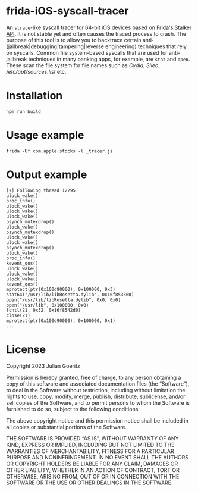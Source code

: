 # frida-iOS-syscall-tracer

An `strace`-like syscall tracer for 64-bit iOS devices based on [Frida's Stalker API](https://frida.re/docs/stalker/). It is not stable yet and often causes the traced process to crash.
The purpose of this tool is to allow you to backtrace certain anti-(jailbreak|debugging|tampering|reverse engineering) techniques that rely on syscalls.
Common file system-based syscalls that are used for anti-jailbreak techniques in many banking apps, for example, are `stat` and `open`. These scan the file system for file names such as _Cydia_, _Sileo_, _/etc/apt/sources.list_ etc.


# Installation

```
npm run build
```

# Usage example

```
frida -Uf com.apple.stocks -l _tracer.js 
```

# Output example

```
[+] Following thread 12295
ulock_wake()
proc_info()
ulock_wake()
ulock_wake()
ulock_wake()
psynch_mutexdrop()
ulock_wake()
psynch_mutexdrop()
ulock_wake()
ulock_wake()
psynch_mutexdrop()
ulock_wake()
proc_info()
kevent_qos()
ulock_wake()
ulock_wake()
ulock_wake()
kevent_qos()
mprotect(ptr(0x100d90000), 0x100000, 0x3)
stat64("/usr/lib/libRosetta.dylib", 0x16f853360)
open("/usr/lib/libRosetta.dylib", 0x0, 0x0)
open("/usr/lib", 0x100000, 0x0)
fcntl(21, 0x32, 0x16f8542d0)
close(21)
mprotect(ptr(0x100d90000), 0x100000, 0x1)
...
```

# License

Copyright 2023 Julian Goeritz

Permission is hereby granted, free of charge, to any person obtaining a copy of this software and associated documentation files (the “Software”), to deal in the Software without restriction, including without limitation the rights to use, copy, modify, merge, publish, distribute, sublicense, and/or sell copies of the Software, and to permit persons to whom the Software is furnished to do so, subject to the following conditions:

The above copyright notice and this permission notice shall be included in all copies or substantial portions of the Software.

THE SOFTWARE IS PROVIDED “AS IS”, WITHOUT WARRANTY OF ANY KIND, EXPRESS OR IMPLIED, INCLUDING BUT NOT LIMITED TO THE WARRANTIES OF MERCHANTABILITY, FITNESS FOR A PARTICULAR PURPOSE AND NONINFRINGEMENT. IN NO EVENT SHALL THE AUTHORS OR COPYRIGHT HOLDERS BE LIABLE FOR ANY CLAIM, DAMAGES OR OTHER LIABILITY, WHETHER IN AN ACTION OF CONTRACT, TORT OR OTHERWISE, ARISING FROM, OUT OF OR IN CONNECTION WITH THE SOFTWARE OR THE USE OR OTHER DEALINGS IN THE SOFTWARE.
